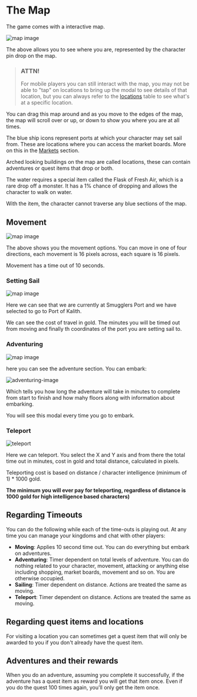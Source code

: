 # The Map

The game comes with a interactive map.

![map image](/storage/info/map/images/map.png)

The above allows you to see where you are, represented by the character pin drop on the map.

> ### ATTN! 
>
> For mobile players you can still interact with the map, you may not be able to "tap" on locations
> to bring up the modal to see details of that location, but you can always refer to the [locations]()
> table to see what's at a specific location.

You can drag this map around and as you move to the edges of the map, the map will scroll over or up, or down to show you where you are at all times.

The blue ship icons represent ports at which your character may set sail from. These are locations where you can access the market boards. More on this in the [Markets]() section.

Arched looking buildings on the map are called locations, these can contain adventures or quest items that drop or both.

The water requires a special item called the Flask of Fresh Air, which is a rare drop off a monster. It has a 1% chance of dropping and allows the character to walk on water.

With the item, the character cannot traverse any blue sections of the map.

## Movement

![map image](/storage/info/map/images/movement.png)

The above shows you the movement options. You can move in one of four directions, each movement is 16 pixels across, each square is 16 pixels.

Movement has a time out of 10 seconds.

### Setting Sail

![map image](/storage/info/map/images/set-sail.png)

Here we can see that we are currently at Smugglers Port and we have selected to go to Port of Kalith.

We can see the cost of travel in gold. The minutes you will be timed out from moving and finally th coordinates of the port you are setting sail to.

### Adventuring

![map image](/storage/info/map/images/adventuring.png)

here you can see the adventure section. You can embark:

![adventuring-image](/storage/info/map/images/adventuring-modal.png)

Which tells you how long the adventure will take in minutes to complete from start to finish and how mahy floors along with information about embarking.

You will see this modal every time you go to embark.

### Teleport

![teleport](/storage/info/map/images/teleport.png)

Here we can teleport. You select the X and Y axis and from there the total time out in minutes, cost in gold and total distance, calculated in pixels.

Teleporting cost is based on distance / character intelligence (minimum of 1) * 1000 gold.

**The minimum you will ever pay for teleporting, regardless of distance is 1000 gold for high intelligence based characters)**

## Regarding Timeouts

You can do the following while each of the time-outs is playing out. At any time you can manage your kingdoms and chat with other players:

- **Moving**: Applies 10 second time out. You can do everything but embark on adventures.
- **Adventuring**: Timer dependent on total levels of adventure. You can do nothing related to your character, movement, attacking or anything else including shopping, market boards, movement and so on. You are otherwise occupied.
- **Sailing**: Timer dependent on distance. Actions are treated the same as moving.
- **Teleport**: Timer dependent on distance. Actions are treated the same as moving.

## Regarding quest items and locations

For visiting a location you can sometimes get a quest item that will only be awarded to you if you don't already have the quest item.

## Adventures and their rewards

When you do an adventure, assuming you complete it successfully, if the adventure has a quest item as reward you will get that item once. Even if you do the quest 100 times again, you'll only get the item once.





